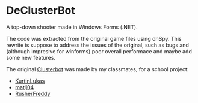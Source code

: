 # DeClusterBot
A top-down shooter made in Windows Forms (.NET).

The code was extracted from the original game files using dnSpy.
This rewrite is suppose to address the issues of the original, 
such as bugs and (although impresive for winforms) poor overall performace and maybe add some new features.

The original [Clusterbot](http://clusterbot.hys.cz/) was made by my classmates, for a school project:
- [KurtinLukas](https://github.com/KurtinLukas)
- [matlj04](https://github.com/matlj04)
- [RusherFreddy](https://github.com/RusherFreddy)

